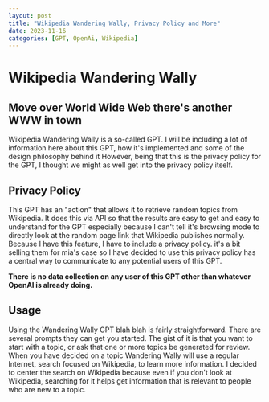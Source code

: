 ```yaml
---
layout: post
title: "Wikipedia Wandering Wally, Privacy Policy and More"
date: 2023-11-16
categories: [GPT, OpenAi, Wikipedia]
---
```

# Wikipedia Wandering Wally 

## Move over World Wide Web there's another WWW in town

Wikipedia Wandering Wally is a so-called GPT. I will be including a lot of information here about this GPT, how it's implemented and some of the design philosophy behind it   However, being that this is the privacy policy for the GPT, I thought we might as well get into the privacy policy itself. 

## Privacy Policy

This GPT has an "action" that allows it to retrieve random topics from Wikipedia. It does this via API so that the results are easy to get and easy to understand for the GPT especially because I can't tell it's browsing mode to directly look at the random page link that Wikipedia publishes normally. Because I have this feature, I have to include a privacy policy. it's a bit selling them for mia's case so I have decided to use this privacy policy has a central way to communicate to any potential users of this GPT.

**There is no data collection on any user of this GPT other than whatever OpenAI is already doing.**

## Usage

Using the Wandering Wally GPT blah blah is fairly straightforward. There are several prompts they can get you started. The gist of it is that you want to start with a topic, or ask that one or more topics be generated for review. When you have decided on a topic Wandering Wally will use a regular Internet, search focused on Wikipedia, to learn more information. I decided to center the search on Wikipedia because even if you don't look at Wikipedia, searching for it helps get information that is relevant to people who are new to a topic. 
